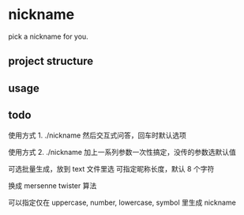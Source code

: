 # nickname

pick a nickname for you.

## project structure

## usage

## todo

使用方式 1. ./nickname 然后交互式问答，回车时默认选项

使用方式 2. ./nickname 加上一系列参数一次性搞定，没传的参数选默认值

可选批量生成，放到 text 文件里选
可指定昵称长度，默认 8 个字符

换成 mersenne twister 算法

可以指定仅在 uppercase, number, lowercase, symbol 里生成 nickname